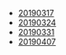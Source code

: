 - [20190317](./tothegump-20190317.md)
- [20190324](./tothegump-20190324.md)
- [20190331](./tothegump-20190331.md)
- [20190407](./tothegump-20190407.md)
